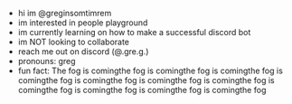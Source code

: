 - hi im @greginsomtimrem
- im interested in people playground
- im currently learning on how to make a successful discord bot
- im NOT looking to collaborate
- reach me out on discord (@.gre.g.)
- pronouns: greg
- fun fact: The fog is comingthe fog is comingthe fog is comingthe fog is comingthe fog is comingthe fog is comingthe fog is comingthe fog is comingthe fog is comingthe fog is comingthe fog is comingthe fog
